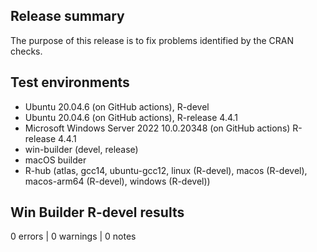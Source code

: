 ## Release summary
The purpose of this release is to fix problems identified by the 
CRAN checks. 

## Test environments
* Ubuntu 20.04.6 (on GitHub actions), R-devel
* Ubuntu 20.04.6 (on GitHub actions), R-release 4.4.1
* Microsoft Windows Server 2022 10.0.20348 (on GitHub actions) R-release 4.4.1
* win-builder (devel, release)
* macOS builder
* R-hub (atlas, gcc14, ubuntu-gcc12, linux (R-devel), macos (R-devel), macos-arm64 (R-devel), windows (R-devel))

## Win Builder R-devel results
0 errors | 0 warnings | 0 notes
